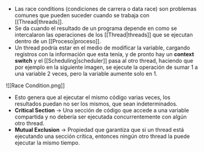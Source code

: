 - Las race conditions (condiciones de carrera o data race) son problemas comunes que pueden suceder cuando se trabaja con [[Thread|threads]]. 
- Se da cuando el resultado de un programa depende en como se intercalaron las operaciones de los [[Thread|threads]] que se ejecutan dentro de un [[Proceso|proceso]].
- Un thread podría estar en el medio de modificar la variable, cargando registros con la información que esta tenía, y de pronto hay un **context switch** y el [[Scheduling|scheduler]] pasa al otro thread, haciendo que por ejemplo en la siguiente imagen, se ejecute la operación de sumar 1 a una variable 2 veces, pero la variable aumente solo en 1.

![[Race Condition.png]]

- Esto genera que al ejecutar el mismo código varias veces, los resultados puedan no ser los mismos, que sean indeterminados.
- **Critical Section** $\to$ Una sección de código que accede a una variable compartida y no debería ser ejecutada concurrentemente con algún otro thread.
- **Mutual Exclusion** $\to$ Propiedad que garantiza que si un thread está ejecutando una sección crítica, entonces ningún otro thread la puede ejecutar la mismo tiempo.